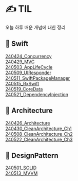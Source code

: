 # ✍️ TIL
오늘 하루 배운 개념에 대한 정리

## 📂 Swift
[240424_Concurrency](https://github.com/Diana-yjh/TIL/blob/main/Swift/240424_Concurrency.md)</br>
[240429_MVC](https://github.com/Diana-yjh/TIL/blob/main/Swift/240429_MVC.md)</br>
[240503_AppLifeCycle](https://github.com/Diana-yjh/TIL/blob/main/Swift/240503_AppLifeCycle.md)</br>
[240509_UIResponder](https://github.com/Diana-yjh/TIL/blob/main/Swift/240509_UIResponder.md)</br>
[240511_SwiftPackageManager](https://github.com/Diana-yjh/TIL/blob/main/Swift/240511_SwiftPackageManager.md)</br>
[240515_RxSwift](https://github.com/Diana-yjh/TIL/blob/main/Swift/240515_RxSwift.md)</br>
[240519_CoreData](https://github.com/Diana-yjh/TIL/blob/main/Swift/240519_CoreData.md)</br>
[240521_DependencyInjection](https://github.com/Diana-yjh/TIL/blob/main/Swift/240521_DependencyInjection.md)</br>

## 📂 Architecture
[240426_Architecture](https://github.com/Diana-yjh/TIL/blob/main/Architecture/240426_Architecture.md)</br>
[240430_CleanArchitecture_Ch1](https://github.com/Diana-yjh/TIL/blob/main/Architecture/240430_CleanArchitecture_Ch1.md)</br>
[240508_CleanArchitecture_Ch2](https://github.com/Diana-yjh/TIL/blob/main/Architecture/240508_CleanArchitecture_Ch2.md)</br>
[240522_CleanArchitecture_Ch3](https://github.com/Diana-yjh/TIL/blob/main/Architecture/240522_CleanArchitecture_Ch3.md)</br>

## 📂 DesignPattern
[240501_SOLID](https://github.com/Diana-yjh/TIL/blob/main/DesignPattern/240501_SOLID.md)</br>
[240513_MVVM](https://github.com/Diana-yjh/TIL/blob/main/DesignPattern/240513_MVVM.md)
